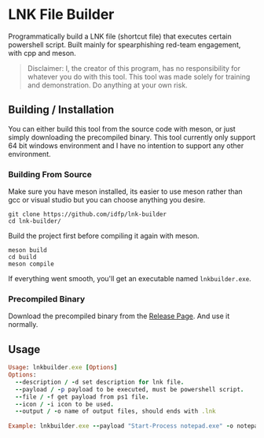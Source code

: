 # LNK File Builder
Programmatically build a LNK file (shortcut file) that executes certain powershell script. Built mainly for spearphishing red-team engagement, with cpp and meson.

> Disclaimer:
> I, the creator of this program, has no responsibility for whatever you do with this tool. This tool was made solely for training and demonstration. Do anything at your own risk.

## Building / Installation

You can either build this tool from the source code with meson, or just simply downloading the precompiled binary. This tool currently only support 64 bit windows environment and I have no intention to support any other environment.

### Building From Source
Make sure you have meson installed, its easier to use meson rather than gcc or visual studio but you can choose anything you desire.

```
git clone https://github.com/idfp/lnk-builder
cd lnk-builder/
```
Build the project first before compiling it again with meson.
```
meson build
cd build
meson compile
```
If everything went smooth, you'll get an executable named `lnkbuilder.exe`.

### Precompiled Binary
Download the precompiled binary from the [Release Page](https://github.com/idfp/lnk-builder/releases/). And use it normally.

## Usage
```ruby
Usage: lnkbuilder.exe [Options]                                             
Options:
  --description / -d set description for lnk file.                                                 
  --payload / -p payload to be executed, must be powershell script.                                               
  --file / -f get payload from ps1 file.                                                 
  --icon / -i icon to be used.                                                 
  --output / -o name of output files, should ends with .lnk                                                   
    
Example: lnkbuilder.exe --payload "Start-Process notepad.exe" -o notepad.lnk                                                   
```